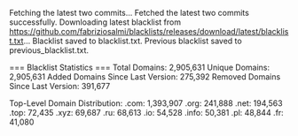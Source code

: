Fetching the latest two commits...
Fetched the latest two commits successfully.
Downloading latest blacklist from https://github.com/fabriziosalmi/blacklists/releases/download/latest/blacklist.txt...
Blacklist saved to blacklist.txt.
Previous blacklist saved to previous_blacklist.txt.

=== Blacklist Statistics ===
Total Domains: 2,905,631
Unique Domains: 2,905,631
Added Domains Since Last Version: 275,392
Removed Domains Since Last Version: 391,677

Top-Level Domain Distribution:
  .com: 1,393,907
  .org: 241,888
  .net: 194,563
  .top: 72,435
  .xyz: 69,687
  .ru: 68,613
  .io: 54,528
  .info: 50,381
  .pl: 48,844
  .fr: 41,080
